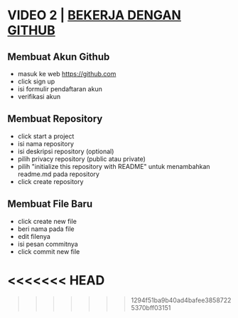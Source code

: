 # VIDEO 2 | [BEKERJA DENGAN GITHUB](https://www.youtube.com/watch?v=Q3Id0DgcrXY&list=PLFIM0718LjIVknj6sgsSceMqlq242-jNf&index=2)

## Membuat Akun Github
* masuk ke web https://github.com
* click sign up
* isi formulir pendaftaran akun 
* verifikasi akun
## Membuat Repository
* click start a project
* isi nama repository
* isi deskripsi repository (optional)
* pilih privacy repository (public atau private)
* pilih "initialize this repository with README" untuk menambahkan readme.md pada repository
* click create repository
## Membuat File Baru
* click create new file
* beri nama pada file
* edit filenya
* isi pesan commitnya
* click commit new file


<<<<<<< HEAD
=======

>>>>>>> 1294f51ba9b40ad4bafee38587225370bff03151
